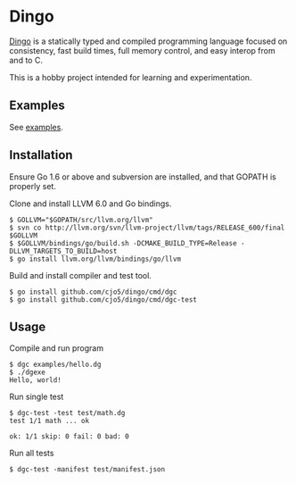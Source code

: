 # Dingo

[Dingo](docs/language.md) is a statically typed and compiled programming language focused on consistency, fast build times, full memory control, and easy interop from and to C.

This is a hobby project intended for learning and experimentation.

## Examples
See [examples](examples).

## Installation
Ensure Go 1.6 or above and subversion are installed, and that GOPATH is properly set.

Clone and install LLVM 6.0 and Go bindings.
```
$ GOLLVM="$GOPATH/src/llvm.org/llvm"
$ svn co http://llvm.org/svn/llvm-project/llvm/tags/RELEASE_600/final $GOLLVM
$ $GOLLVM/bindings/go/build.sh -DCMAKE_BUILD_TYPE=Release -DLLVM_TARGETS_TO_BUILD=host
$ go install llvm.org/llvm/bindings/go/llvm
```

Build and install compiler and test tool.
```
$ go install github.com/cjo5/dingo/cmd/dgc
$ go install github.com/cjo5/dingo/cmd/dgc-test
```

## Usage
Compile and run program
```
$ dgc examples/hello.dg
$ ./dgexe
Hello, world!
```

Run single test
```
$ dgc-test -test test/math.dg
test 1/1 math ... ok

ok: 1/1 skip: 0 fail: 0 bad: 0
```

Run all tests
```
$ dgc-test -manifest test/manifest.json
```
